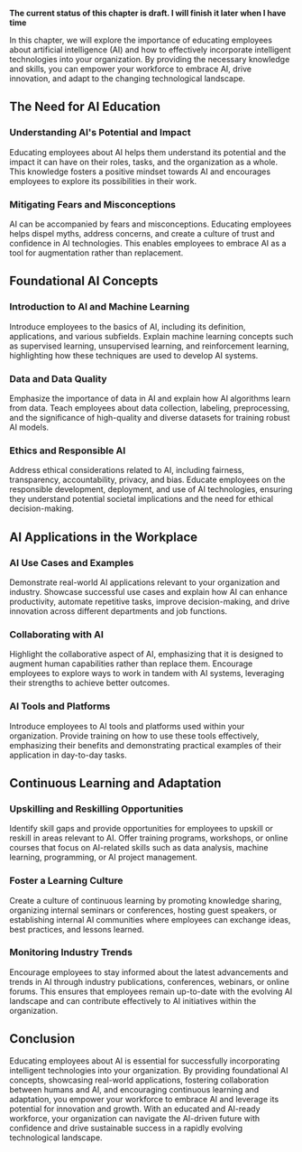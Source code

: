 **The current status of this chapter is draft. I will finish it later when I have time**

In this chapter, we will explore the importance of educating employees about artificial intelligence (AI) and how to effectively incorporate intelligent technologies into your organization. By providing the necessary knowledge and skills, you can empower your workforce to embrace AI, drive innovation, and adapt to the changing technological landscape.

The Need for AI Education
-------------------------

### Understanding AI's Potential and Impact

Educating employees about AI helps them understand its potential and the impact it can have on their roles, tasks, and the organization as a whole. This knowledge fosters a positive mindset towards AI and encourages employees to explore its possibilities in their work.

### Mitigating Fears and Misconceptions

AI can be accompanied by fears and misconceptions. Educating employees helps dispel myths, address concerns, and create a culture of trust and confidence in AI technologies. This enables employees to embrace AI as a tool for augmentation rather than replacement.

Foundational AI Concepts
------------------------

### Introduction to AI and Machine Learning

Introduce employees to the basics of AI, including its definition, applications, and various subfields. Explain machine learning concepts such as supervised learning, unsupervised learning, and reinforcement learning, highlighting how these techniques are used to develop AI systems.

### Data and Data Quality

Emphasize the importance of data in AI and explain how AI algorithms learn from data. Teach employees about data collection, labeling, preprocessing, and the significance of high-quality and diverse datasets for training robust AI models.

### Ethics and Responsible AI

Address ethical considerations related to AI, including fairness, transparency, accountability, privacy, and bias. Educate employees on the responsible development, deployment, and use of AI technologies, ensuring they understand potential societal implications and the need for ethical decision-making.

AI Applications in the Workplace
--------------------------------

### AI Use Cases and Examples

Demonstrate real-world AI applications relevant to your organization and industry. Showcase successful use cases and explain how AI can enhance productivity, automate repetitive tasks, improve decision-making, and drive innovation across different departments and job functions.

### Collaborating with AI

Highlight the collaborative aspect of AI, emphasizing that it is designed to augment human capabilities rather than replace them. Encourage employees to explore ways to work in tandem with AI systems, leveraging their strengths to achieve better outcomes.

### AI Tools and Platforms

Introduce employees to AI tools and platforms used within your organization. Provide training on how to use these tools effectively, emphasizing their benefits and demonstrating practical examples of their application in day-to-day tasks.

Continuous Learning and Adaptation
----------------------------------

### Upskilling and Reskilling Opportunities

Identify skill gaps and provide opportunities for employees to upskill or reskill in areas relevant to AI. Offer training programs, workshops, or online courses that focus on AI-related skills such as data analysis, machine learning, programming, or AI project management.

### Foster a Learning Culture

Create a culture of continuous learning by promoting knowledge sharing, organizing internal seminars or conferences, hosting guest speakers, or establishing internal AI communities where employees can exchange ideas, best practices, and lessons learned.

### Monitoring Industry Trends

Encourage employees to stay informed about the latest advancements and trends in AI through industry publications, conferences, webinars, or online forums. This ensures that employees remain up-to-date with the evolving AI landscape and can contribute effectively to AI initiatives within the organization.

Conclusion
----------

Educating employees about AI is essential for successfully incorporating intelligent technologies into your organization. By providing foundational AI concepts, showcasing real-world applications, fostering collaboration between humans and AI, and encouraging continuous learning and adaptation, you empower your workforce to embrace AI and leverage its potential for innovation and growth. With an educated and AI-ready workforce, your organization can navigate the AI-driven future with confidence and drive sustainable success in a rapidly evolving technological landscape.
